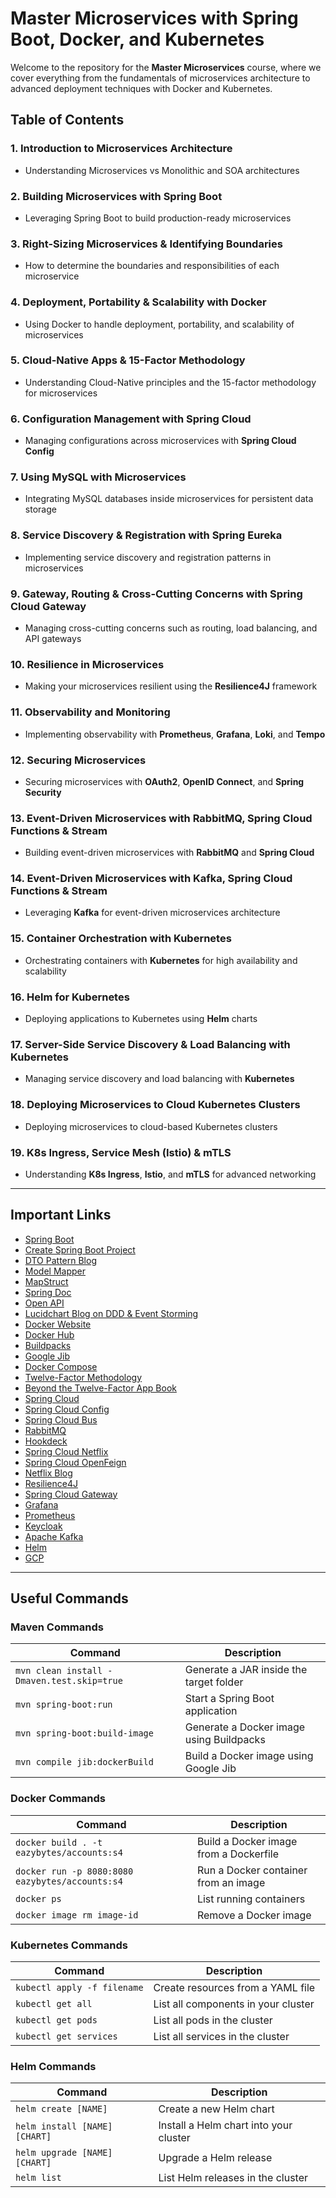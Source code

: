 # **Master Microservices with Spring Boot, Docker, and Kubernetes**

Welcome to the repository for the **Master Microservices** course, where we cover everything from the fundamentals of microservices architecture to advanced deployment techniques with Docker and Kubernetes.

## **Table of Contents**

### **1. Introduction to Microservices Architecture**
- Understanding Microservices vs Monolithic and SOA architectures

### **2. Building Microservices with Spring Boot**
- Leveraging Spring Boot to build production-ready microservices

### **3. Right-Sizing Microservices & Identifying Boundaries**
- How to determine the boundaries and responsibilities of each microservice

### **4. Deployment, Portability & Scalability with Docker**
- Using Docker to handle deployment, portability, and scalability of microservices

### **5. Cloud-Native Apps & 15-Factor Methodology**
- Understanding Cloud-Native principles and the 15-factor methodology for microservices

### **6. Configuration Management with Spring Cloud**
- Managing configurations across microservices with **Spring Cloud Config**

### **7. Using MySQL with Microservices**
- Integrating MySQL databases inside microservices for persistent data storage

### **8. Service Discovery & Registration with Spring Eureka**
- Implementing service discovery and registration patterns in microservices

### **9. Gateway, Routing & Cross-Cutting Concerns with Spring Cloud Gateway**
- Managing cross-cutting concerns such as routing, load balancing, and API gateways

### **10. Resilience in Microservices**
- Making your microservices resilient using the **Resilience4J** framework

### **11. Observability and Monitoring**
- Implementing observability with **Prometheus**, **Grafana**, **Loki**, and **Tempo**

### **12. Securing Microservices**
- Securing microservices with **OAuth2**, **OpenID Connect**, and **Spring Security**

### **13. Event-Driven Microservices with RabbitMQ, Spring Cloud Functions & Stream**
- Building event-driven microservices with **RabbitMQ** and **Spring Cloud**

### **14. Event-Driven Microservices with Kafka, Spring Cloud Functions & Stream**
- Leveraging **Kafka** for event-driven microservices architecture

### **15. Container Orchestration with Kubernetes**
- Orchestrating containers with **Kubernetes** for high availability and scalability

### **16. Helm for Kubernetes**
- Deploying applications to Kubernetes using **Helm** charts

### **17. Server-Side Service Discovery & Load Balancing with Kubernetes**
- Managing service discovery and load balancing with **Kubernetes**

### **18. Deploying Microservices to Cloud Kubernetes Clusters**
- Deploying microservices to cloud-based Kubernetes clusters

### **19. K8s Ingress, Service Mesh (Istio) & mTLS**
- Understanding **K8s Ingress**, **Istio**, and **mTLS** for advanced networking

---

## **Important Links**

- [Spring Boot](https://spring.io/projects/spring-boot)
- [Create Spring Boot Project](https://start.spring.io)
- [DTO Pattern Blog](https://martinfowler.com/eaaCatalog/dataTransferObject.html)
- [Model Mapper](http://modelmapper.org/)
- [MapStruct](https://mapstruct.org/)
- [Spring Doc](https://springdoc.org/)
- [Open API](https://www.openapis.org/)
- [Lucidchart Blog on DDD & Event Storming](https://www.lucidchart.com/blog/ddd-event-storming)
- [Docker Website](https://www.docker.com)
- [Docker Hub](https://hub.docker.com)
- [Buildpacks](https://buildpacks.io)
- [Google Jib](https://github.com/GoogleContainerTools/jib)
- [Docker Compose](https://docs.docker.com/compose/)
- [Twelve-Factor Methodology](https://12factor.net)
- [Beyond the Twelve-Factor App Book](https://www.oreilly.com/library/view/beyond-the-twelve-factor/9781492042631/)
- [Spring Cloud](https://spring.io/projects/spring-cloud)
- [Spring Cloud Config](https://spring.io/projects/spring-cloud-config)
- [Spring Cloud Bus](https://spring.io/projects/spring-cloud-bus)
- [RabbitMQ](https://www.rabbitmq.com)
- [Hookdeck](https://hookdeck.com)
- [Spring Cloud Netflix](https://spring.io/projects/spring-cloud-netflix)
- [Spring Cloud OpenFeign](https://spring.io/projects/spring-cloud-openfeign)
- [Netflix Blog](https://netflixtechblog.com/netflix-oss-and-spring-boot-coming-full-circle-4855947713a0)
- [Resilience4J](https://resilience4j.readme.io)
- [Spring Cloud Gateway](https://spring.io/projects/spring-cloud-gateway)
- [Grafana](https://grafana.com)
- [Prometheus](https://prometheus.io/)
- [Keycloak](https://www.keycloak.org/)
- [Apache Kafka](https://kafka.apache.org)
- [Helm](https://helm.sh)
- [GCP](https://cloud.google.com)

---

## **Useful Commands**

### **Maven Commands**
| Command                                      | Description |
| -------------------------------------------- | ----------- |
| `mvn clean install -Dmaven.test.skip=true`   | Generate a JAR inside the target folder |
| `mvn spring-boot:run`                        | Start a Spring Boot application |
| `mvn spring-boot:build-image`                | Generate a Docker image using Buildpacks |
| `mvn compile jib:dockerBuild`                | Build a Docker image using Google Jib |

### **Docker Commands**
| Command                                       | Description |
| --------------------------------------------- | ----------- |
| `docker build . -t eazybytes/accounts:s4`     | Build a Docker image from a Dockerfile |
| `docker run -p 8080:8080 eazybytes/accounts:s4` | Run a Docker container from an image |
| `docker ps`                                   | List running containers |
| `docker image rm image-id`                    | Remove a Docker image |

### **Kubernetes Commands**
| Command                                   | Description |
| ----------------------------------------- | ----------- |
| `kubectl apply -f filename`               | Create resources from a YAML file |
| `kubectl get all`                         | List all components in your cluster |
| `kubectl get pods`                        | List all pods in the cluster |
| `kubectl get services`                    | List all services in the cluster |

### **Helm Commands**
| Command                                   | Description |
| ----------------------------------------- | ----------- |
| `helm create [NAME]`                      | Create a new Helm chart |
| `helm install [NAME] [CHART]`             | Install a Helm chart into your cluster |
| `helm upgrade [NAME] [CHART]`             | Upgrade a Helm release |
| `helm list`                               | List Helm releases in the cluster |
